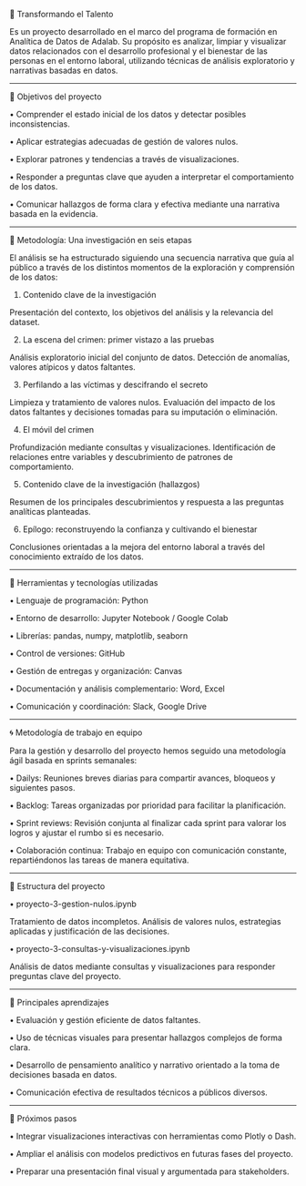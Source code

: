 💼 Transformando el Talento

Es un proyecto desarrollado en el marco del programa de formación en Analítica de Datos de Adalab.
Su propósito es analizar, limpiar y visualizar datos relacionados con el desarrollo profesional y el bienestar de las personas en el entorno laboral, utilizando técnicas de análisis exploratorio y narrativas basadas en datos.
________________________________________

🎯 Objetivos del proyecto

•	Comprender el estado inicial de los datos y detectar posibles inconsistencias.

•	Aplicar estrategias adecuadas de gestión de valores nulos.

•	Explorar patrones y tendencias a través de visualizaciones.

•	Responder a preguntas clave que ayuden a interpretar el comportamiento de los datos.

•	Comunicar hallazgos de forma clara y efectiva mediante una narrativa basada en la evidencia.

________________________________________

🧭 Metodología: Una investigación en seis etapas

El análisis se ha estructurado siguiendo una secuencia narrativa que guía al público a través de los distintos momentos de la exploración y comprensión de los datos:

1.	Contenido clave de la investigación

Presentación del contexto, los objetivos del análisis y la relevancia del dataset.

2.	La escena del crimen: primer vistazo a las pruebas

Análisis exploratorio inicial del conjunto de datos. Detección de anomalías, valores atípicos y datos faltantes.

3.	Perfilando a las víctimas y descifrando el secreto

Limpieza y tratamiento de valores nulos. Evaluación del impacto de los datos faltantes y decisiones tomadas para su imputación o eliminación.

4.	El móvil del crimen

Profundización mediante consultas y visualizaciones. Identificación de relaciones entre variables y descubrimiento de patrones de comportamiento.

5.	Contenido clave de la investigación (hallazgos)

Resumen de los principales descubrimientos y respuesta a las preguntas analíticas planteadas.

6.	Epílogo: reconstruyendo la confianza y cultivando el bienestar

Conclusiones orientadas a la mejora del entorno laboral a través del conocimiento extraído de los datos.
________________________________________

🧰 Herramientas y tecnologías utilizadas

•	Lenguaje de programación: Python

•	Entorno de desarrollo: Jupyter Notebook / Google Colab

•	Librerías: pandas, numpy, matplotlib, seaborn

•	Control de versiones: GitHub

•	Gestión de entregas y organización: Canvas

•	Documentación y análisis complementario: Word, Excel

•	Comunicación y coordinación: Slack, Google Drive
________________________________________

🌀 Metodología de trabajo en equipo

Para la gestión y desarrollo del proyecto hemos seguido una metodología ágil basada en sprints semanales:

•	Dailys: Reuniones breves diarias para compartir avances, bloqueos y siguientes pasos.

•	Backlog: Tareas organizadas por prioridad para facilitar la planificación.

•	Sprint reviews: Revisión conjunta al finalizar cada sprint para valorar los logros y ajustar el rumbo si es necesario.

•	Colaboración continua: Trabajo en equipo con comunicación constante, repartiéndonos las tareas de manera equitativa.
________________________________________

📂 Estructura del proyecto

•	proyecto-3-gestion-nulos.ipynb

Tratamiento de datos incompletos. Análisis de valores nulos, estrategias aplicadas y justificación de las decisiones.

•	proyecto-3-consultas-y-visualizaciones.ipynb

Análisis de datos mediante consultas y visualizaciones para responder preguntas clave del proyecto.
________________________________________

🧠 Principales aprendizajes

•	Evaluación y gestión eficiente de datos faltantes.

•	Uso de técnicas visuales para presentar hallazgos complejos de forma clara.

•	Desarrollo de pensamiento analítico y narrativo orientado a la toma de decisiones basada en datos.

•	Comunicación efectiva de resultados técnicos a públicos diversos.

________________________________________

🚀 Próximos pasos

•	Integrar visualizaciones interactivas con herramientas como Plotly o Dash.

•	Ampliar el análisis con modelos predictivos en futuras fases del proyecto.

•	Preparar una presentación final visual y argumentada para stakeholders.